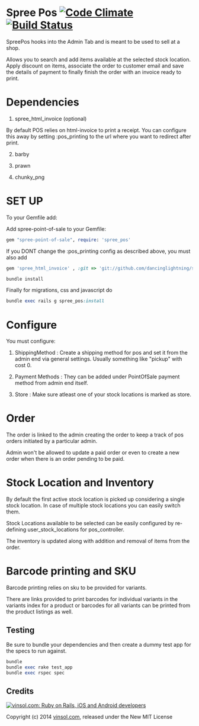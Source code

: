 Spree Pos [![Code Climate](https://codeclimate.com/github/vinsol/spree-point-of-sale.png)](https://codeclimate.com/github/vinsol/spree-point-of-sale) [![Build Status](https://travis-ci.org/vinsol/spree-point-of-sale.png?branch=master)](https://travis-ci.org/vinsol/spree-point-of-sale)
=========
SpreePos hooks into the Admin Tab and is meant to be used to sell at a shop.

Allows you to search and add items available at the selected stock location. 
Apply discount on items, associate the order to customer email and save the details of payment to finally finish the order with an invoice ready to print.


Dependencies
============
1) spree_html_invoice (optional)

By default POS relies on html-invoice to print a receipt. You can configure this away by setting :pos_printing to the url where you want to redirect after print. 

2) barby

3) prawn

4) chunky_png


SET UP
=======
To your Gemfile add:

Add spree-point-of-sale to your Gemfile:

```ruby
gem "spree-point-of-sale", require: 'spree_pos'
```
  
If you DONT change the :pos_printing config as described above, you must also add 

```ruby
gem 'spree_html_invoice' , :git => 'git://github.com/dancinglightning/spree-html-invoice.git'
```

```ruby
bundle install
```

Finally for migrations, css and javascript do

```ruby
bundle exec rails g spree_pos:install
```

Configure
=========
You must configure:

1) ShippingMethod : Create a shipping method for pos and set it from the admin end via general settings. 
Usually something like "pickup" with cost 0.

2) Payment Methods : They can be added under PointOfSale payment method from admin end itself.

3) Store : Make sure atleast one of your stock locations is marked as store.


Order
=========
The order is linked to the admin creating the order to keep a track of pos orders initiated by a particular admin.

Admin won't be allowed to update a paid order or even to create a new order when there is an order pending to be paid.


Stock Location and Inventory
=========
By default the first active stock location is picked up considering a single stock location. In case of multiple stock locations you can easily switch them.

Stock Locations available to be selected can be easily configured by re-defining user_stock_locations for pos_controller.

The inventory is updated along with addition and removal of items from the order.


Barcode printing and SKU
========
Barcode printing relies on sku to be provided for variants.

There are links provided to print barcodes for individual variants in the variants index for a product or barcodes for all variants can be printed from the product listings as well.


Testing
---------
Be sure to bundle your dependencies and then create a dummy test app for the specs to run against.
```ruby
bundle
bundle exec rake test_app
bundle exec rspec spec
```


Credits
-------

[![vinsol.com: Ruby on Rails, iOS and Android developers](http://vinsol.com/vin_logo.png "Ruby on Rails, iOS and Android developers")](http://vinsol.com)

Copyright (c) 2014 [vinsol.com](http://vinsol.com "Ruby on Rails, iOS and Android developers"), released under the New MIT License